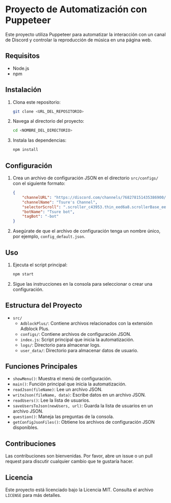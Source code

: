 # Proyecto de Automatización con Puppeteer

Este proyecto utiliza Puppeteer para automatizar la interacción con un canal de Discord y controlar la reproducción de música en una página web.

## Requisitos

- Node.js
- npm

## Instalación

1. Clona este repositorio:
    ```sh
    git clone <URL_DEL_REPOSITORIO>
    ```
2. Navega al directorio del proyecto:
    ```sh
    cd <NOMBRE_DEL_DIRECTORIO>
    ```
3. Instala las dependencias:
    ```sh
    npm install
    ```

## Configuración

1. Crea un archivo de configuración JSON en el directorio `src/configs/` con el siguiente formato:
    ```json
    {
        "channelURL": "https://discord.com/channels/768278151435386900/845314420494434355",
        "channelName": "Tsure's Channel",
        "selectorScroll": ".scroller_c43953.thin_eed6a8.scrollerBase_eed6a8.fade_eed6a8.customTheme_eed6a8",
        "botName": "Tsure bot",
        "tagBot": "-bot"
    }
    ```
2. Asegúrate de que el archivo de configuración tenga un nombre único, por ejemplo, `config_default.json`.

## Uso

1. Ejecuta el script principal:
    ```sh
    npm start
    ```
2. Sigue las instrucciones en la consola para seleccionar o crear una configuración.

## Estructura del Proyecto

- `src/`
  - `AdblockPlus/`: Contiene archivos relacionados con la extensión Adblock Plus.
  - `configs/`: Contiene archivos de configuración JSON.
  - `index.js`: Script principal que inicia la automatización.
  - `logs/`: Directorio para almacenar logs.
  - `user_data/`: Directorio para almacenar datos de usuario.

## Funciones Principales

- `showMenu()`: Muestra el menú de configuración.
- `main()`: Función principal que inicia la automatización.
- `readJson(fileName)`: Lee un archivo JSON.
- `writeJson(fileName, data)`: Escribe datos en un archivo JSON.
- `readUsers()`: Lee la lista de usuarios.
- `saveUsersToJson(newUsers, url)`: Guarda la lista de usuarios en un archivo JSON.
- `question()`: Maneja las preguntas de la consola.
- `getConfigJsonFiles()`: Obtiene los archivos de configuración JSON disponibles.

## Contribuciones

Las contribuciones son bienvenidas. Por favor, abre un issue o un pull request para discutir cualquier cambio que te gustaría hacer.

## Licencia

Este proyecto está licenciado bajo la Licencia MIT. Consulta el archivo `LICENSE` para más detalles.